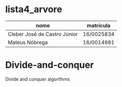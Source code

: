 # lista4_arvore
nome | matrícula
-----|----------
Cleber José de Castro Júnior | 16/0025834
Mateus Nóbrega | 16/0014981

# Divide-and-conquer
Divide and conquer algorithms 
